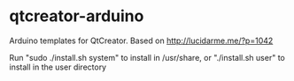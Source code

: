 qtcreator-arduino
=================

Arduino templates for QtCreator.
Based on http://lucidarme.me/?p=1042

Run "sudo ./install.sh system" to install in /usr/share, or "./install.sh user" to install in the user directory
